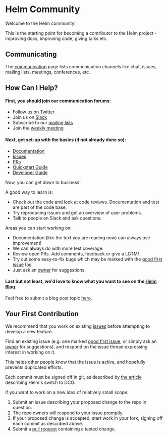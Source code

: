 # Helm Community

Welcome to the Helm community!

This is the starting point for becoming a contributor to the Helm project - improving docs, improving code, giving talks etc.

## Communicating

The [communication](communication.md) page lists communication channels like chat,
issues, mailing lists, meetings, conferences, etc.

## How Can I Help?

#### First, you should join our communication forums:

- Follow us on [Twitter](communication.md#social-media)
- Join us on [Slack](communication.md#slack)
- Subscribe to our [mailing lists](communication.md#mailing-lists)
- Join the [weekly meeting](communication.md#meetings) 

#### Next, get set-up with the basics (if not already done so):

- [Documentation](https://docs.helm.sh/)
- [Issues](https://github.com/helm/helm/issues)
- [PRs](https://github.com/helm/helm/pulls)
- [Quickstart Guide](https://docs.helm.sh/using_helm/#quickstart)
- [Developer Guide](https://docs.helm.sh/developers/)

Now, you can get down to business!

A good way to learn is:

- Check out the code and look at code reviews. Documentation and test are part of the code base. 
- Try reproducing issues and get an overview of user problems.
- Talk to people on Slack and ask questions.

Areas you can start working on:

- Documentation (like the text you are reading now) can always use improvement!
- We can always do with more test coverage.
- Review open PRs. Add comments, feedback or give a LGTM!
- Try out some easy-to-fix bugs which may be marked with the [good first issue] tag
- Just ask an [owner] for suggestions.

#### Last but not least, we'd love to know what you want to see on the [Helm Blog](https://helm.sh/blog).
Feel free to submit a blog post topic [here](blog-topics.md).

## Your First Contribution

We recommend that you work on existing [issues] before attempting to develop a new feature.

Find an existing issue (e.g. one marked [good first issue], or simply ask an [owner] for suggestions),
and respond on the issue thread expressing interest in working on it.

This helps other people know that the issue is active, and hopefully prevents duplicated efforts.

Each commit must be signed off in git, as described by
[the article](https://www.helm.sh/blog/helm-dco/index.html)
describing Helm's switch to DCO.

If you want to work on a new idea of relatively small scope:

  1. Submit an issue describing your proposed change to the repo in question.
  1. The repo owners will respond to your issue promptly.
  1. If your proposed change is accepted, start work in your fork, signing off each commit as described above.
  1. Submit a [pull request] containing a tested change.


[good first issue]: https://github.com/helm/helm/issues?utf8=%E2%9C%93&q=is%3Aopen%20is%3Aissue%20label%3A%22good+first+issue%22
[issues]: https://github.com/helm/helm/issues
[pull request]: https://github.com/helm/helm/blob/master/CONTRIBUTING.md#pull-requests
[owner]: https://github.com/kubernetes/helm/blob/master/OWNERS
